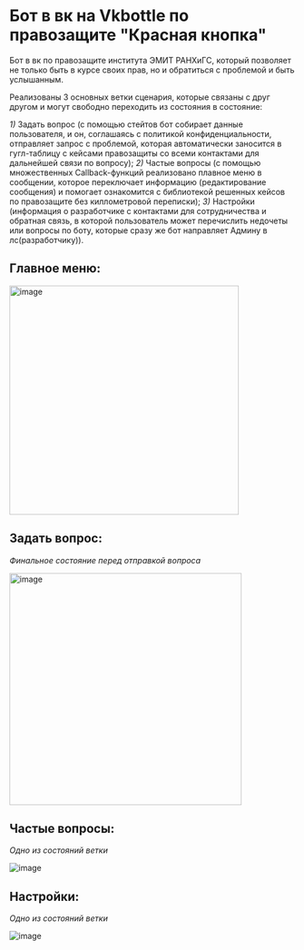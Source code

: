 # Бот в вк на Vkbottle по правозащите "Красная кнопка"
Бот в вк по правозащите института ЭМИТ РАНХиГС, который позволяет не только быть в курсе своих прав, но и обратиться с проблемой и быть услышанным.

Реализованы 3 основных ветки сценария, которые связаны с друг другом и могут свободно переходить из состояния в состояние:

*1)* Задать вопрос (с помощью стейтов бот собирает данные пользователя, и он, соглашаясь с политикой конфиденциальности, отправляет запрос с проблемой, которая автоматически заносится в гугл-таблицу с кейсами правозащиты со всеми контактами для дальнейшей связи по вопросу);
*2)* Частые вопросы (с помощью множественных Callback-функций реализовано плавное меню в сообщении, которое переключает информацию (редактирование сообщения) и помогает ознакомится с библиотекой решенных кейсов по правозащите без киллометровой переписки);
*3)* Настройки (информация о разработчике с контактами для сотрудничества и обратная связь, в которой пользователь может перечислить недочеты или вопросы по боту, которые сразу же бот направляет Админу в лс(разработчику)).

## Главное меню:

<img width="404" alt="image" src="https://github.com/VeronaPl/Privacy_red_button/assets/93496790/b7a5adcd-51e3-4538-ae29-056b3efba27c">

## Задать вопрос:
*Финальное состояние перед отправкой вопроса*

<img width="409" alt="image" src="https://github.com/VeronaPl/Privacy_red_button/assets/93496790/10bdc22d-ca41-4c68-aaf7-d1c5f94f2bc1">

## Частые вопросы:
*Одно из состояний ветки*

![image](https://github.com/VeronaPl/Privacy_red_button/assets/93496790/0983acd6-0fe0-48a4-9a78-ff7ee5c1b38f)

## Настройки:
*Одно из состояний ветки*

![image](https://github.com/VeronaPl/Privacy_red_button/assets/93496790/302d3e3f-7730-404c-9b2f-2bae0a6c4355)

